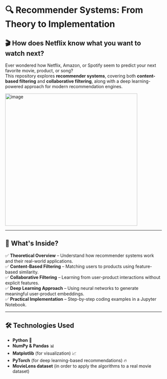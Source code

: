 # 🔍 Recommender Systems: From Theory to Implementation

## 🎬 How does Netflix know what you want to watch next?
Ever wondered how Netflix, Amazon, or Spotify seem to predict your next favorite movie, product, or song?  
This repository explores **recommender systems**, covering both **content-based filtering** and **collaborative filtering**, along with a deep learning-powered approach for modern recommendation engines.

<img width="425" alt="image" src="https://github.com/user-attachments/assets/78b285ca-4f4d-4ead-8e07-174d9be2bdf8" />


---

## 📌 What's Inside?

✅ **Theoretical Overview** – Understand how recommender systems work and their real-world applications.  
✅ **Content-Based Filtering** – Matching users to products using feature-based similarity.  
✅ **Collaborative Filtering** – Learning from user-product interactions without explicit features.  
✅ **Deep Learning Approach** – Using neural networks to generate meaningful user-product embeddings.  
✅ **Practical Implementation** – Step-by-step coding examples in a Jupyter Notebook.  

---

## 🛠 Technologies Used
- **Python** 🐍  
- **NumPy & Pandas** 📊  
- **Matplotlib** (for visualization) 📈  
- **PyTorch** (for deep learning-based recommendations) 🔥
- **MovieLens dataset** (in order to apply the algorithms to a real movie dataset)
